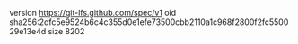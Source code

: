 version https://git-lfs.github.com/spec/v1
oid sha256:2dfc5e9524b6c4c355d0e1efe73500cbb2110a1c968f2800f2fc550029e13e4d
size 8202
